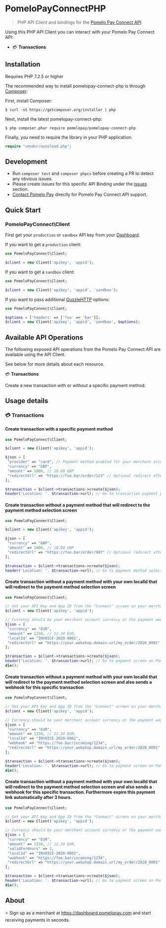 # PomeloPayConnectPHP

> PHP API Client and bindings for the [Pomelo Pay Connect API](https://github.com/pomelopay/pomelopay-connect)

Using this PHP API Client you can interact with your Pomelo Pay Connect API:
- 💳 __Transactions__

## Installation

Requires PHP 7.2.5 or higher

The recommended way to install pomelopay-connect-php is through [Composer](https://getcomposer.org):

First, install Composer:

```
$ curl -sS https://getcomposer.org/installer | php
```

Next, install the latest pomelopay-connect-php:

```
$ php composer.phar require pomelopay/pomelopay-connect-php
```

Finally, you need to require the library in your PHP application:

```php
require "vendor/autoload.php";
```

## Development

- Run `composer test` and `composer phpcs` before creating a PR to detect any obvious issues.
- Please create issues for this specific API Binding under the [issues](https://github.com/pomelopay/pomelopay-connect-php/issues) section.
- [Contact Pomelo Pay](https://dashboard.pomelopay.com) directly for Pomelo Pay Connect API support.


## Quick Start
### PomeloPayConnect\Client
First get your `production` or `sandbox` API key from your [Dashboard](https://dashboard.pomelopay.com).

If you want to get a `production` client:

```php
use PomeloPayConnect\Client;

$client = new Client('apikey', 'appid');
```

If you want to get a `sandbox` client:

```php
use PomeloPayConnect\Client;

$client = new Client('apikey', 'appid', 'sandbox');
```

If you want to pass additional [GuzzleHTTP](https://github.com/guzzle/guzzle) options:

```php
use PomeloPayConnect\Client;

$options = ['headers' => ['foo' => 'bar']];
$client = new Client('apikey', 'appid', 'sandbox', $options);
```

## Available API Operations

The following exposed API operations from the Pomelo Pay Connect API are available using the API Client.

See below for more details about each resource.

💳 __Transactions__

Create a new transaction with or without a specific payment method.

## Usage details

### 💳 Transactions
#### Create transaction with a specific payment method

```php
use PomeloPayConnect\Client;

$client = new Client('apikey', 'appid');

$json = [
 "provider" => "card", // Payment method enabled for your merchant account such as bcmc, card, card
 "currency" => "GBP",
 "amount" => 1000, // 10.00 GBP
 "redirectUrl" => "https://foo.bar/order/123" // Optional redirect after payment completion
];

$transaction = $client->transactions->create($json);
header('Location: '. $transaction->url); // Go to transaction payment page
```

#### Create transaction without a payment method that will redirect to the payment method selection screen

```php
use PomeloPayConnect\Client;

$client = new Client('apikey', 'appid');

$json = [
 "currency" => "GBP",
 "amount" => 1000, // 10.00 GBP
 "redirectUrl" => "https://foo.bar/order/987" // Optional redirect after payment completion
];

$transaction = $client->transactions->create($json);
header('Location: '. $transaction->url); // Go to payment method selection screen
```

#### Create transaction without a payment method with your own localId that will redirect to the payment method selection screen

```php
use PomeloPayConnect\Client;

// Get your API Key and App ID from the "Connect" screen on your merchant dashboard
$client = new Client('apikey', 'appid');

// Currency should be your merchant account currency or the payment would be rejected
$json = [
 "currency" => "EUR",
 "amount" => 1234, // 12.34 EUR,
 "localId" => "INVOICE-2020-0001",
 "redirectUrl" => "https://your.webshop.domain.url/my_order/2020_0001" // Optional redirect after payment completion, the payment portal will redirect to this URL and attach queryParameters to this URL, fully optional
];

$transaction = $client->transactions->create($json);
header('Location: '. $transaction->url); // Go to payment screen on Pomelo Pay
die();
```

#### Create transaction without a payment method with your own localId that will redirect to the payment method selection screen and also sends a webhook for this specific transaction

```php
use PomeloPayConnect\Client;

// Get your API Key and App ID from the "Connect" screen on your merchant dashboard
$client = new Client('apikey', 'appid');

// Currency should be your merchant account currency or the payment would be rejected
$json = [
 "currency" => "EUR",
 "amount" => 1234, // 12.34 EUR,
 "localId" => "INVOICE-2020-0001",
 "webhook" => "https://foo.bar/incoming/1234",
 "redirectUrl" => "https://your.webshop.domain.url/my_order/2020_0001" // Optional redirect after payment completion, the payment portal will redirect to this URL and attach queryParameters to this URL, fully optional
];

$transaction = $client->transactions->create($json);
header('Location: '. $transaction->url); // Go to payment screen on Pomelo Pay
die();
```


#### Create transaction without a payment method with your own localId that will redirect to the payment method selection screen and also sends a webhook for this specific transaction. Furthermore expire this payment link automatically after 3 hours.

```php
use PomeloPayConnect\Client;

// Get your API Key and App ID from the "Connect" screen on your merchant dashboard
$client = new Client('apikey', 'appid');

// Currency should be your merchant account currency or the payment would be rejected
$json = [
 "currency" => "EUR",
 "amount" => 1234, // 12.34 EUR,
 "validForHours" => 3,
 "localId" => "INVOICE-2020-0001",
 "webhook" => "https://foo.bar/incoming/1234",
 "redirectUrl" => "https://your.webshop.domain.url/my_order/2020_0001" // Optional redirect after payment completion, the payment portal will redirect to this URL and attach queryParameters to this URL, fully optional
];

$transaction = $client->transactions->create($json);
header('Location: '. $transaction->url); // Go to payment screen on Pomelo Pay
die();
```



## About

⭐ Sign up as a merchant at https://dashboard.pomelopay.com and start receiving payments in seconds.
